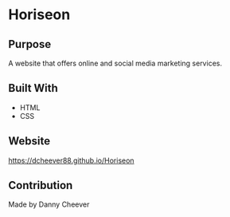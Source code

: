# Horiseon

## Purpose
A website that offers online and social media marketing services.

## Built With
* HTML
* CSS

## Website
https://dcheever88.github.io/Horiseon

## Contribution
Made by Danny Cheever

